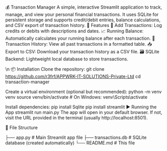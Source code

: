 💰 Transaction Manager
A simple, interactive Streamlit application to track, manage, and view your personal financial transactions. It uses SQLite for persistent storage and supports credit/debit entries, balance calculations, and CSV export of transaction history.
🚀 Features
💸 Add Transactions: Log credits or debits with descriptions and dates.
📈 Running Balance: Automatically calculates your running balance after each transaction.
📜 Transaction History: View all past transactions in a formatted table.
📥 Export to CSV: Download your transaction history as a CSV file.
🗃️ SQLite Backend: Lightweight local database to store transactions.

\n
📦 Installation
Clone the repository:
git clone https://github.com/r3frf/APPWRK-IT-SOLUTIONS-Private-Ltd
cd transaction-manager

Create a virtual environment (optional but recommended):
python -m venv venv
source venv/bin/activate  # On Windows: venv\Scripts\activate

Install dependencies:
pip install Sqlite
pip install streamlit
▶️ Running the App
streamlit run main.py
The app will open in your default browser. If not, visit the URL provided in the terminal (usually http://localhost:8501).

🧾 File Structure
 
├── app.py             # Main Streamlit app file
├── transactions.db    # SQLite database (created automatically)
└── README.md          # This file
